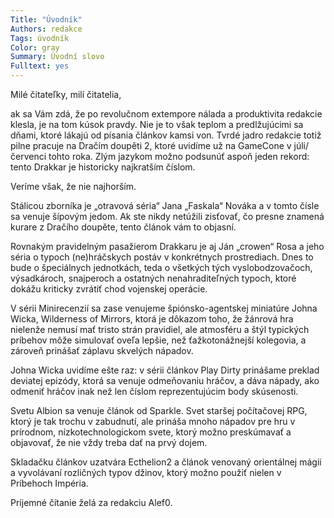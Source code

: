 ```yaml
---
Title: "Úvodník"
Authors: redakce
Tags: úvodník
Color: gray
Summary: Úvodní slovo
Fulltext: yes
---
```

Milé čitateľky, milí čitatelia,

ak sa Vám zdá, že po revolučnom extempore nálada a produktivita redakcie klesla, je na tom kúsok pravdy. Nie je to však teplom a predlžujúcimi sa dňami, ktoré lákajú od písania článkov kamsi von. Tvrdé jadro redakcie totiž pilne pracuje na Dračím doupěti 2, ktoré uvidíme už na GameCone v júli/červenci tohto roka. Zlým jazykom možno podsunúť aspoň jeden rekord: tento Drakkar je historicky najkratším číslom.

Veríme však, že nie najhorším.

Stálicou zborníka je „otravová séria“ Jana „Faskala“ Nováka a v tomto čísle sa venuje šípovým jedom. Ak ste nikdy netúžili zisťovať, čo presne znamená kurare z Dračího doupěte, tento článok vám to objasní.

Rovnakým pravidelným pasažierom Drakkaru je aj Ján „crowen“ Rosa a jeho séria o typoch (ne)hráčskych postáv v konkrétnych prostrediach. Dnes to bude o špeciálnych jednotkách, teda o všetkých tých vyslobodzovačoch, výsadkároch, snajperoch a ostatných nenahraditeľných typoch, ktoré dokážu kriticky zvrátiť chod vojenskej operácie.

V sérii Minirecenzií sa zase venujeme špiónsko-agentskej miniatúre Johna Wicka, Wilderness of Mirrors, ktorá je dôkazom toho, že žánrová hra nielenže nemusí mať tristo strán pravidiel, ale atmosféru a štýl typických príbehov môže simulovať oveľa lepšie, než ťažkotonážnejší kolegovia, a zároveň prinášať záplavu skvelých nápadov.

Johna Wicka uvidíme ešte raz: v sérii článkov Play Dirty prinášame preklad deviatej epizódy, ktorá sa venuje odmeňovaniu hráčov, a dáva nápady, ako odmeniť hráčov inak než len číslom reprezentujúcim body skúsenosti.

Svetu Albion sa venuje článok od Sparkle. Svet staršej počítačovej RPG, ktorý je tak trochu v zabudnutí, ale prináša mnoho nápadov pre hru v prírodnom, nízkotechnologickom svete, ktorý možno preskúmavať a objavovať, že nie vždy treba dať na prvý dojem.

Skladačku článkov uzatvára Ecthelion2 a článok venovaný orientálnej mágii a vyvolávaní rozličných typov džinov, ktorý možno použiť nielen v Príbehoch Impéria.

Príjemné čítanie želá za redakciu Alef0.
